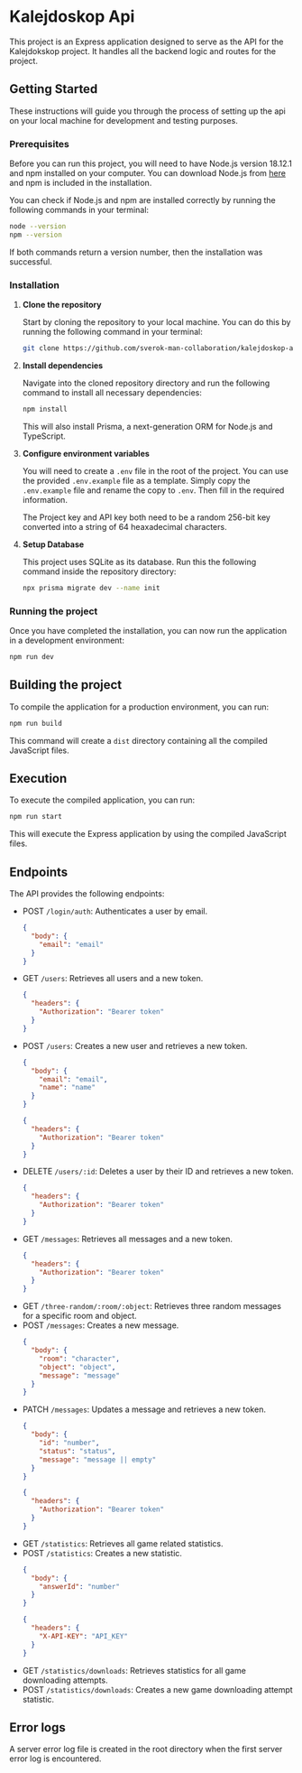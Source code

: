 # Kalejdoskop Api

This project is an Express application designed to serve as the API for the Kalejdokskop project. It handles all the backend logic and routes for the project.

## Getting Started

These instructions will guide you through the process of setting up the api on your local machine for development and testing purposes.

### Prerequisites

Before you can run this project, you will need to have Node.js version 18.12.1 and npm installed on your computer. You can download Node.js from [here](https://nodejs.org/) and npm is included in the installation.

You can check if Node.js and npm are installed correctly by running the following commands in your terminal:

```sh
node --version
npm --version
```

If both commands return a version number, then the installation was successful.

### Installation

1. **Clone the repository**

   Start by cloning the repository to your local machine. You can do this by running the following command in your terminal:

   ```sh
   git clone https://github.com/sverok-man-collaboration/kalejdoskop-api.git
   ```

2. **Install dependencies**

   Navigate into the cloned repository directory and run the following command to install all necessary dependencies:

   ```sh
   npm install
   ```

   This will also install Prisma, a next-generation ORM for Node.js and TypeScript.

3. **Configure environment variables**

   You will need to create a `.env` file in the root of the project. You can use the provided `.env.example` file as a template. Simply copy the `.env.example` file and rename the copy to `.env`. Then fill in the required information.

   The Project key and API key both need to be a random 256-bit key converted into a string of 64 heaxadecimal characters.

4. **Setup Database**

   This project uses SQLite as its database. Run this the following command inside the repository directory:

   ```sh
   npx prisma migrate dev --name init
   ```

### Running the project

Once you have completed the installation, you can now run the application in a development environment:

```sh
npm run dev
```

## Building the project

To compile the application for a production environment, you can run:

```sh
npm run build
```

This command will create a `dist` directory containing all the compiled JavaScript files.

## Execution

To execute the compiled application, you can run:

```sh
npm run start
```

This will execute the Express application by using the compiled JavaScript files.

## Endpoints

The API provides the following endpoints:

- POST `/login/auth`: Authenticates a user by email.
  ```json
  {
    "body": {
      "email": "email"
    }
  }
  ```
- GET `/users`: Retrieves all users and a new token.
  ```json
  {
    "headers": {
      "Authorization": "Bearer token"
    }
  }
  ```
- POST `/users`: Creates a new user and retrieves a new token.
  ```json
  {
    "body": {
      "email": "email",
      "name": "name"
    }
  }
  ```
  ```json
  {
    "headers": {
      "Authorization": "Bearer token"
    }
  }
  ```
- DELETE `/users/:id`: Deletes a user by their ID and retrieves a new token.
  ```json
  {
    "headers": {
      "Authorization": "Bearer token"
    }
  }
  ```
- GET `/messages`: Retrieves all messages and a new token.
  ```json
  {
    "headers": {
      "Authorization": "Bearer token"
    }
  }
  ```
- GET `/three-random/:room/:object`: Retrieves three random messages for a specific room and object.
- POST `/messages`: Creates a new message.
  ```json
  {
    "body": {
      "room": "character",
      "object": "object",
      "message": "message"
    }
  }
  ```
- PATCH `/messages`: Updates a message and retrieves a new token.
  ```json
  {
    "body": {
      "id": "number",
      "status": "status",
      "message": "message || empty"
    }
  }
  ```
  ```json
  {
    "headers": {
      "Authorization": "Bearer token"
    }
  }
  ```
- GET `/statistics`: Retrieves all game related statistics.
- POST `/statistics`: Creates a new statistic.
  ```json
  {
    "body": {
      "answerId": "number"
    }
  }
  ```
  ```json
  {
    "headers": {
      "X-API-KEY": "API_KEY"
    }
  }
  ```
- GET `/statistics/downloads`: Retrieves statistics for all game downloading attempts.
- POST `/statistics/downloads`: Creates a new game downloading attempt statistic.

## Error logs

A server error log file is created in the root directory when the first server error log is encountered.